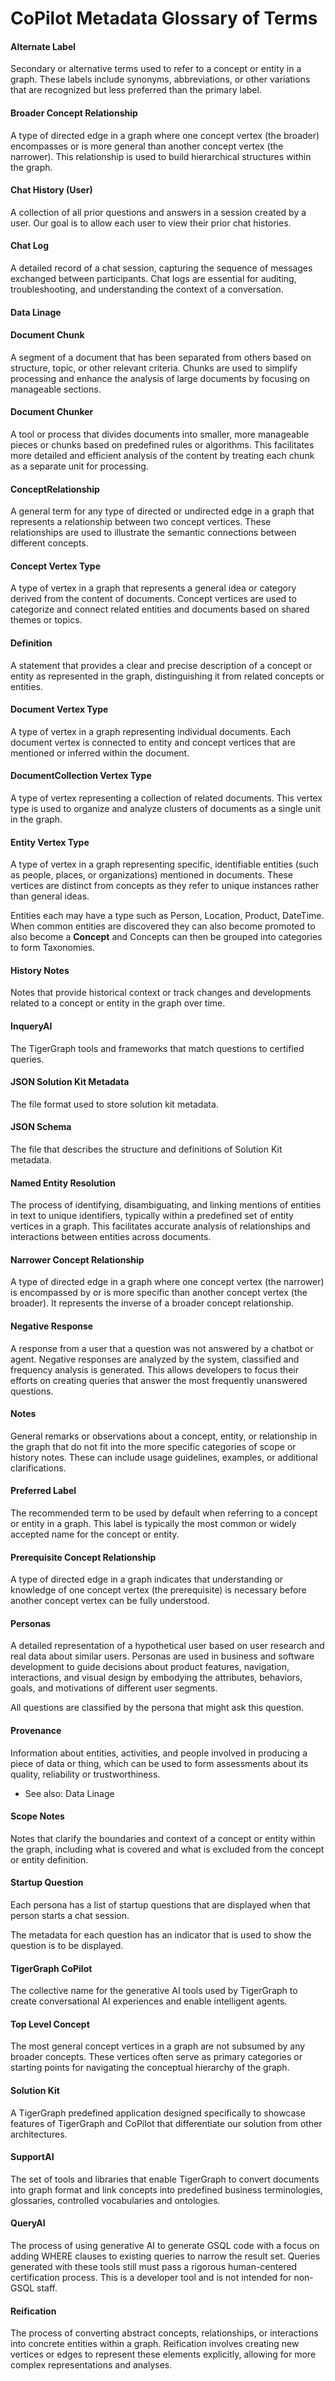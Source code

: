 # CoPilot Metadata Glossary of Terms

#### Alternate Label

Secondary or alternative terms used to refer to a concept or entity in a graph. These labels include synonyms, abbreviations, or other variations that are recognized but less preferred than the primary label.

#### Broader Concept Relationship

A type of directed edge in a graph where one concept vertex (the broader) encompasses or is more general than another concept vertex (the narrower). This relationship is used to build hierarchical structures within the graph.

#### Chat History (User)

A collection of all prior questions and answers in a session created by a user.
Our goal is to allow each user to view their prior chat histories.

#### Chat Log

A detailed record of a chat session, capturing the sequence of messages exchanged between participants. Chat logs are essential for auditing, troubleshooting, and understanding the context of a conversation.

#### Data Linage



#### Document Chunk

A segment of a document that has been separated from others based on structure, topic, or other relevant criteria. Chunks are used to simplify processing and enhance the analysis of large documents by focusing on manageable sections.

#### Document Chunker

A tool or process that divides documents into smaller, more manageable pieces or chunks based on predefined rules or algorithms. This facilitates more detailed and efficient analysis of the content by treating each chunk as a separate unit for processing.

#### ConceptRelationship

A general term for any type of directed or undirected edge in a graph that represents a relationship between two concept vertices. These relationships are used to illustrate the semantic connections between different concepts.

#### Concept Vertex Type

A type of vertex in a graph that represents a general idea or category derived from the content of documents. Concept vertices are used to categorize and connect related entities and documents based on shared themes or topics.

#### Definition

A statement that provides a clear and precise description of a concept or entity as represented in the graph, distinguishing it from related concepts or entities.

#### Document Vertex Type

A type of vertex in a graph representing individual documents. Each document vertex is connected to entity and concept vertices that are mentioned or inferred within the document.

#### DocumentCollection Vertex Type

A type of vertex representing a collection of related documents. This vertex type is used to organize and analyze clusters of documents as a single unit in the graph.

#### Entity Vertex Type

A type of vertex in a graph representing specific, identifiable entities (such as people, places, or organizations) mentioned in documents. These vertices are distinct from concepts as they refer to unique instances rather than general ideas.

Entities each may have a type such as Person, Location, Product, DateTime.
When common entities are discovered they can also become promoted to also become a **Concept**
and Concepts can then be grouped into categories to form Taxonomies.

#### History Notes

Notes that provide historical context or track changes and developments related to a concept or entity in the graph over time.

#### InqueryAI

The TigerGraph tools and frameworks that match questions to certified queries.

#### JSON Solution Kit Metadata

The file format used to store solution kit metadata.

#### JSON Schema

The file that describes the structure and definitions of Solution Kit metadata.

#### Named Entity Resolution

The process of identifying, disambiguating, and linking mentions of entities in text to unique identifiers, typically within a predefined set of entity vertices in a graph. This facilitates accurate analysis of relationships and interactions between entities across documents.

#### Narrower Concept Relationship

A type of directed edge in a graph where one concept vertex (the narrower) is encompassed by or is more specific than another concept vertex (the broader). It represents the inverse of a broader concept relationship.

#### Negative Response

A response from a user that a question was not answered by a chatbot or agent.  Negative responses are analyzed by the system, classified and frequency analysis is generated.  This allows developers
to focus their efforts on creating queries that answer the most frequently unanswered questions.

#### Notes

General remarks or observations about a concept, entity, or relationship in the graph that do not fit into the more specific categories of scope or history notes. These can include usage guidelines, examples, or additional clarifications.

#### Preferred Label

The recommended term to be used by default when referring to a concept or entity in a graph. This label is typically the most common or widely accepted name for the concept or entity.

#### Prerequisite Concept Relationship

A type of directed edge in a graph indicates that understanding or knowledge of one concept vertex (the prerequisite) is necessary before another concept vertex can be fully understood.

#### Personas

A detailed representation of a hypothetical user based on user research and real data about similar users. Personas are used in business and software development to guide decisions about product features, navigation, interactions, and visual design by embodying the attributes, behaviors, goals, and motivations of different user segments.

All questions are classified by the persona that might ask this question.

#### Provenance

 Information about entities, activities, and people involved in producing a piece of data or thing, which can be used to form assessments about its quality, reliability or trustworthiness.

 * See also: Data Linage

#### Scope Notes

Notes that clarify the boundaries and context of a concept or entity within the graph, including what is covered and what is excluded from the concept or entity definition.

#### Startup Question

Each persona has a list of startup questions that are displayed when that person starts a chat session.

The metadata for each question has an indicator that is used to show the question is to be displayed.

#### TigerGraph CoPilot

The collective name for the generative AI tools used by TigerGraph to create conversational AI experiences and
enable intelligent agents.

#### Top Level Concept

The most general concept vertices in a graph are not subsumed by any broader concepts. These vertices often serve as primary categories or starting points for navigating the conceptual hierarchy of the graph.

#### Solution Kit

A TigerGraph predefined application designed specifically to showcase features of TigerGraph and CoPilot that differentiate our solution from other architectures.

#### SupportAI

The set of tools and libraries that enable TigerGraph to convert documents into graph format and link concepts into predefined
business terminologies, glossaries, controlled vocabularies and ontologies.

#### QueryAI

The process of using generative AI to generate GSQL code with a focus on adding WHERE clauses to existing queries
to narrow the result set.  Queries generated with these tools still must
pass a rigorous human-centered certification process.  This is a developer tool and is not intended for
non-GSQL staff.

#### Reification

The process of converting abstract concepts, relationships, or interactions into concrete entities within a graph. Reification involves creating new vertices or edges to represent these elements explicitly, allowing for more complex representations and analyses.